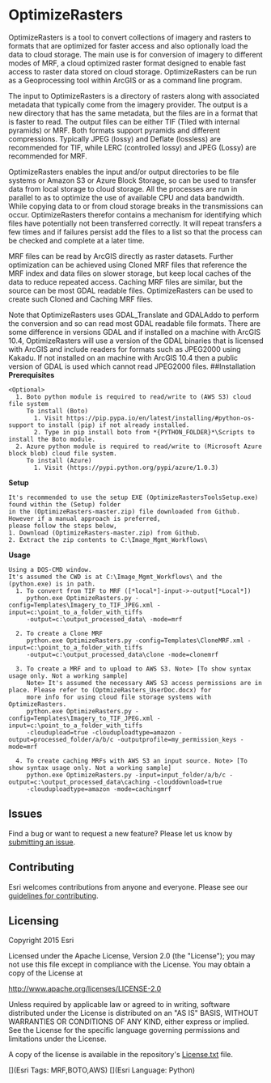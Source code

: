 # OptimizeRasters
OptimizeRasters is a tool to convert collections of imagery and rasters to formats that are optimized for faster access and also optionally load the data to cloud storage. The main use is for conversion of imagery to different modes of MRF, a cloud optimized raster format designed to enable fast access to raster data stored on cloud storage. OptimizeRasters can be run as a Geoprocessing tool within ArcGIS or as a command line program.

The input to OptimizeRasters is a directory of rasters along with associated metadata that typically come from the imagery provider. The output is a new directory that has the same metadata, but the files are in a format that is faster to read. The output files can be either TIF (Tiled with internal pyramids) or MRF. Both formats support pyramids and different compressions. Typically JPEG (lossy) and Deflate (lossless) are recommended for TIF, while LERC (controlled lossy) and JPEG (Lossy) are recommended for MRF.
 
OptimizeRasters enables the input and/or output directories to be file systems or Amazon S3 or Azure Block Storage, so can be used to transfer data from local storage to cloud storage. All the processes are run in parallel to as to optimize the use of available CPU and data bandwidth. While copying data to or from cloud storage breaks in the transmissions can occur. OptimizeRasters therefor contains a mechanism for identifying which files have potentially not been transferred correctly. It will repeat transfers a few times and if failures persist add the files to a list so that the process can be checked and complete at a later time.
 
MRF files can be read by ArcGIS directly as raster datasets. Further optimization can be achieved using Cloned MRF files that reference the MRF index and data files on slower storage, but keep local caches of the data to reduce repeated access. Caching MRF files are similar, but the source can be most GDAL readable files. OptimizeRasters can be used to create such Cloned and Caching MRF files.
 
Note that OptimizeRasters uses GDAL_Translate and GDALAddo to perform the conversion and so can read most GDAL readable file formats. There are some difference in versions GDAL and if installed on a machine with ArcGIS 10.4, OptimizeRasters will use a version of the GDAL binaries that is licensed with ArcGIS and include readers for formats such as JPEG2000 using Kakadu. If not installed on an machine with ArcGIS 10.4 then a public version of GDAL is used which cannot read JPEG2000 files.
##Installation
**Prerequisites**

    <Optional> 
      1. Boto python module is required to read/write to (AWS S3) cloud file system
         To install (Boto)
           1. Visit https://pip.pypa.io/en/latest/installing/#python-os-support to install (pip) if not already installed.
           2. Type in pip install boto from *{PYTHON_FOLDER}*\Scripts to install the Boto module.
      2. Azure python module is required to read/write to (Microsoft Azure block blob) cloud file system.
         To install (Azure)
           1. Visit (https://pypi.python.org/pypi/azure/1.0.3)

**Setup**

    It's recommended to use the setup EXE (OptimizeRastersToolsSetup.exe) found within the (Setup) folder
    in the (OptimizeRasters-master.zip) file downloaded from Github. However if a manual approach is preferred, 
    please follow the steps below,
    1. Download (OptimizeRasters-master.zip) from Github.
    2. Extract the zip contents to C:\Image_Mgmt_Workflows\ 

**Usage**

    Using a DOS-CMD window.
    It's assumed the CWD is at C:\Image_Mgmt_Workflows\ and the (python.exe) is in path.
      1. To convert from TIF to MRF ([*local*]-input->-output[*Local*]) 
         python.exe OptimizeRasters.py -config=Templates\Imagery_to_TIF_JPEG.xml -input=c:\point_to_a_folder_with_tiffs
         -output=c:\output_processed_data\ -mode=mrf
         
      2. To create a Clone MRF
         python.exe OptimizeRasters.py -config=Templates\CloneMRF.xml -input=c:\point_to_a_folder_with_tiffs
         -output=c:\output_processed_data\clone -mode=clonemrf
         
      3. To create a MRF and to upload to AWS S3. Note> [To show syntax usage only. Not a working sample]
         Note> It's assumed the necessary AWS S3 access permissions are in place. Please refer to (OptmizeRasters_UserDoc.docx) for
         more info for using cloud file storage systems with OptimizeRasters.
         python.exe OptimizeRasters.py -config=Templates\Imagery_to_TIF_JPEG.xml -input=c:\point_to_a_folder_with_tiffs
         -cloudupload=true -clouduploadtype=amazon -output=processed_folder/a/b/c -outputprofile=my_permission_keys -mode=mrf
         
      4. To create caching MRFs with AWS S3 an input source. Note> [To show syntax usage only. Not a working sample]
         python.exe OptimizeRasters.py -input=input_folder/a/b/c -output=c:\output_processed_data\caching -clouddownload=true 
         -clouduploadtype=amazon -mode=cachingmrf
         
## Issues

Find a bug or want to request a new feature?  Please let us know by [submitting an issue](../../issues).


## Contributing

Esri welcomes contributions from anyone and everyone. Please see our [guidelines for contributing](https://github.com/esri/contributing).

## Licensing
Copyright 2015 Esri

Licensed under the Apache License, Version 2.0 (the "License");
you may not use this file except in compliance with the License.
You may obtain a copy of the License at

   http://www.apache.org/licenses/LICENSE-2.0

Unless required by applicable law or agreed to in writing, software
distributed under the License is distributed on an "AS IS" BASIS,
WITHOUT WARRANTIES OR CONDITIONS OF ANY KIND, either express or implied.
See the License for the specific language governing permissions and
limitations under the License.

A copy of the license is available in the repository's [License.txt](License.txt?raw=true) file.

[](Esri Tags: MRF,BOTO,AWS)
[](Esri Language: Python)​

